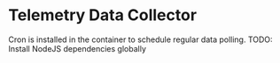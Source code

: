 # Telemetry Data Collector

Cron is installed in the container to schedule regular data polling.
TODO: Install NodeJS dependencies globally